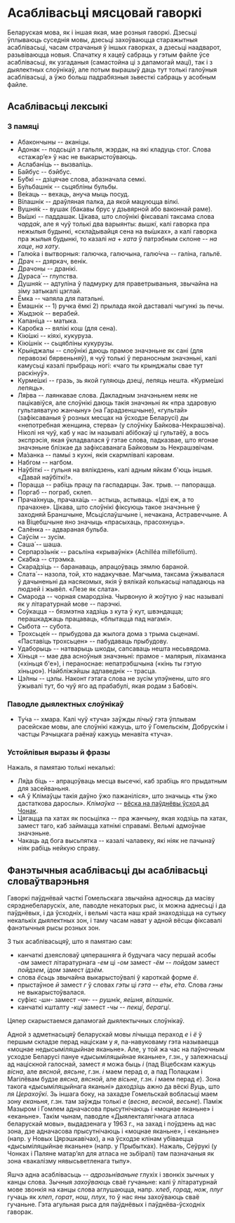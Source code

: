 # Асаблівасьці мясцовай гаворкі

Беларуская мова, як і іншая якая, мае розныя гаворкі. Дзесьці ўплываюць
суседнія мовы, дзесьці захоўваюцца старажытныя асаблівасьці, часам страчаныя ў
іншых гаворках, а дзесьці наадварот, разьвіваюцца новыя. Спачатку я хацеў
сабраць у гэтым файле ўсе асаблівасьці, як узгаданыя (самастойна ці з дапамогай
маці), так і з дыялектных слоўнікаў, але потым вырашыў даць тут толькі галоўныя
асаблівасьці, а ўжо больш падрабязныя зьвесткі сабраць у асобным файле.

## Асаблівасьці лексыкі

### З памяці

- Абакончыны -- аканіцы.
- Адонак -- подсьціл з гальля, жэрдак, на які кладуць стог. Слова «стажар’е» ў
  нас не выкарыстоўваюць.
- Аслабані́ць -- вызваліць.
- Ба́йбус -- бэйбус.
- Бу́бкі -- дзіцячае слова, абазначала семкі.
- Бу́льбашнік -- сьцябліны бульбы.
- Ве́каць -- вехаць, ануча мыць посуд.
- Ві́лашнік -- драўляная палка, да якой мацуюцца вілкі.
- Вушня́к -- вушак (бакавы брус у дзьвярной або ваконнай раме).
- Вы́шкі -- паддашак. Цікава, што слоўнікі фіксавалі таксама слова *чарда́к*, але
  я чуў толькі два варыянты: *вышкі*, калі гаворка пра нежылыя будынкі,
  «скла́дывайця сена на вы́шках», а калі гаворка пра жылыя будынкі, то казалі
  *на* + *хата* ў патрэбным склоне -- *на хаце*, *на хату*.
- Галю́ка і вытворныя: галючка, галючына, галю́чча -- галіна, гальлё.
- Драч -- дзяркач, венік.
- Драчоны -- дранікі.
- Дураса́ -- глупства.
- Душня́к -- адтуліна ў падмурку для праветрываньня, звычайна на зіму затыкалі
  цэглай.
- Ёмка -- чапяла для патэльні.
- Ёмашнік -- 1) ручка ёмкі 2) прылада якой даставалі чыгункі зь печы.
- Жыдзю́к -- верабей.
- Капані́ца -- матыка.
- Каробка -- вялікі кош (для сена).
- Кію́шкі -- кіяхі, кукуруза.
- Кію́шнік -- сьцябліны кукурузы.
- Кры́нджалы -- слоўнікі даюць прамое значэньне як сані (для перавозкі
  бярвеньняў), я чуў толькі ў пераносным значэньні, калі камусьці казалі
  прыбраць ногі: «чаго ты крынджалы свае тут раскінуў».
- Курме́шкі -- гразь, зь якой гуляюць дзеці, лепяць нешта. «Курме́шкі лепяць».
- Ля́рва -- лаянкавае слова. Дакладным значэньнем неяк не пацікавіўся, але
  слоўнікі даюць такія значэньні як «пра здаровую гультаяватую жанчыну» (на
  Гарадзеншчыне), «гультай» (зафіксаваныя ў розных месцах на ўсходзе Беларусі) ды
  «непотребная женщина, стерва» (у слоўніку Байкова-Некрашэвіча). Ніколі ня чуў,
  каб у нас ім называлі абібокаў ці гультаёў, а вось экспрэсія, якая ўкладвалася
  ў гэтае слова, падказвае, што ягонае значэньне блізкае да зафіксаванага
  Байковым зь Некрашэвічам.
- Ма́занка -- памыі з кухні, якія скармлівалі каровам.
- Набгом -- нагбом.
- Наўбіткі́ -- гульня на вялікдзень, калі адным яйкам б'юць іншыя. «Давай наўбіткі!».
- Порацца -- рабіць працу па гаспадарцы. Зак. трыв. -- папорацца.
- Поргаб -- пограб, склеп.
- Прача́хнуць, прачаха́ць -- астыць, астываць. «Ідзі еж, а то прачахне». Цікава,
  што слоўнікі фіксуюць такое значэньне ў заходняй Браншчыне, Мсьціслаўшчыне і,
  нечакана, Астравеччыне. А на Віцебшчыне яно значыць «прасыхаць, прасохнуць».
- Салёнка -- адвараная бульба.
- Саўсі́м -- зусім.
- Саша́ -- шаша.
- Серпарэ́зьнік -- расьліна «крываўнік» (Achilléa millefólium).
- Ска́бка -- стрэмка.
- Скара́дзіць -- баранаваць, апрацоўваць зямлю бараной.
- Слата́ -- назола, той, хто надакучвае. Магчыма, таксама ўжывалася ў дачыненьні
  да насякомых, якія ў вялікай колькасьці нападаюць на людзей і жывёл. «Лезе як
  слата».
- Смарода -- чорная смародзіна. Чырвоную й жоўтую ў нас называлі як у
  літаратурнай мове -- парэчкі.
- Соўкацца -- бязмэтна хадзіць з кута ў кут, швэндацца; перашкаджаць працаваць, «блытацца
  пад нагамі».
- Сыбота -- субота.
- Трохсьце́н -- прыбудова да жылога дома з трыма сьценамі. «Паставіць трохсьцен» -- 
  пабудаваць прыбудову.
- Удаборыць -- натварыць шкоды, сапсаваць нешта несьвядома.
- Хі́ньця -- мае два асноўныя значэньні: прамое - малярыя, ліхаманка («хіньця
  б'е»), і пераноснае: непатрэбшчына («кінь ты гэтую хіньцю»). Найбліжэйшы
  адпаведнік -- трасца.
- Цэ́лны -- цэлы. Наконт гэтага слова не зусім упэўнены, што яго ўжывалі тут, бо
  чуў яго ад прабабулі, якая родам з Бабовіч.

### Паводле дыялектных слоўнікаў
- Ту́ча -- хмара. Калі чуў «туча» заўжды лічыў гэта ўплывам расейскае мовы, але
  слоўнікі кажуць, што ў Гомельскім, Добрускім і частцы Рэчыцкага раёнаў кажуць
менавіта «туча».

### Устойлівыя выразы й фразы

Нажаль, я памятаю толькі некалькі:
- Ля́да біць -- апрацоўваць месца высечкі, каб зрабіць яго прыдатным для засейваньня.
- «А ў Клімаўцы такія даўно ўжо пажаніліся», што значыць «ты ўжо дастаткова
  дарослы». *Клімаўка* -- [вёска на паўднёвы ўсход ад
Чонак](https://www.openstreetmap.org/#map=12/52.2900/31.0903).
- Цягацца па хатах як посьцілка -- пра жанчыну, якая ходзіць па хатах, замест
  таго, каб займацца хатнімі справамі. Вельмі адмоўнае значэньне.
- Чакаць ад бога высьпятка -- казалі чалавеку, які ніяк не пачынаў ніяк рабіць
  нейкую справу.

## Фанэтычныя асаблівасьці ды асаблівасьці словаўтварэньня

Гаворкі паўднёвай часткі Гомельскага звычайна адносяць да масіву
сярэднебеларускіх, але, паводле некаторых рыс, іх можна аднесьці і да
паўднёвых, і да ўсходніх, і вельмі часта наш край знаходзіцца на сутыку
некалькіх дыялектных зон, і таму часам нават у адной вёсцы фіксавалі фанэтычныя
рысы розных зон.

З тых асаблівасьцяў, што я памятаю сам:
- канчаткі дзеясловаў цяперашняга й будучага часу першай асобы *-ам* замест
  літаратурнага *-ем* ці *-ом* замест *-ём* -- *пойдам* замест *пойдзем*,
  *ідом* замест *ідзём*.
- слова *ёсьць* звычайна выкарыстоўвалі ў кароткай форме *ё*.
- прыстаўное *й* замест *г* ў словах *гэты* ці *гэта* -- *е́ты*, *е́та*. Слова
  *гэны* не выкарыстоўвалася.
- суфікс *-шн-* замест *-чн-* -- *рушні́к*, *яе́шня*, *ві́лашнік*.
- канчаткі кшталту *-кці* замест *-чы* -- *пекці́*, *берагці́*.

Цяпер скарыстаемся дапамогай дыялектычных слоўнікаў.

Адной з адметнасьцяў беларускай мовы лічыцца пераход *е* і *ё* ў першым складзе
перад націскам у *я*, па-навуковаму гэта называецца «моцнае недысыміляцыйнае
яканьне». Але, у той жа час на паўночным усходзе Беларусі пануе «дысыміляцыйнае
яканьне», г.зн., у залежнасьці ад націскной галоснай, замест *я* можа быць *і*
(пад Віцебскам кажуць *вісна*, але *вясной*, *вясьне*, г.зн. *і* маем перад
*а*, а пад Полацкам і Магілёвам будзе *вясна*, *вясной*, але *вісьне*, г.зн. *і*
маем перад *е*). Зона такога «дысыміляцыйнага яканьні» даходзіць ажно да вёскі
*Вуць*, што ля *Церахоўкі*. Зь іншага боку, на захадзе Гомельскай вобласьці
маем зону *еканьня*, г.зн. там заўжды толькі *е* (*весна*, *весной*, *весьне*).
Паміж Мазыром і Гомлем адначасова прысутнічаюць і «моцнае яканьне» і
«еканьне». Такім чынам, паводле «Дыялекталягічнага атласа беларускай мовы»,
выдадзенага у 1963 г., на захад і поўдзень ад нас зона, дзе адначасова
прысутнічаюць і «моцнае яканьне», і «еканьне» (напр. у Новых Цярэшкавічах), а
на ўсходзе клінам убіваецца «дысыміляцыйнае яканьне» (напр. у Прыбытках).
Нажаль, Сеўрукі (у Чонках і Паляне матар’ял для атласа не зьбіралі) там
пазначаныя як зона «вакалізму нявысьветленага тыпу».

Яшчэ адна асаблівасьць -- *адрозьніваньне* глухіх і звонкіх зычных у канцы
слова. Зычныя *захоўваюць* сваё гучаньне: калі ў літаратурнай мове звонкія на
канцы слова аглушаюцца, напр. *хлеб*, *горад*, *нож*, *плуг* гучаць як *хлеп*,
*горат*, *нош*, *плух*, то ў нас яны захоўваюць сваё гучаньне. Гэта агульная
рыса для паўднёвых і паўднёва-ўсходніх гаворак.
